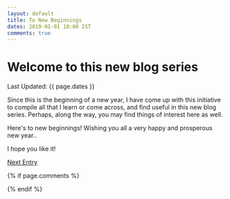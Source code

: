 ```yaml
---
layout: default
title: To New Beginnings
dates: 2019-01-01 10:00 IST
comments: true
---
```


# Welcome to this new blog series
Last Updated: {{ page.dates }}

Since this is the beginning of a new year, I have come up with this initiative to compile all that I learn or come across, and find useful in this new blog series. Perhaps, along the way, you may find things of interest here as well. 

Here's to new beginnings! Wishing you all a very happy and prosperous new year.. 

I hope you like it! <br />

[Next Entry](https://swatigupta1997.github.io/blog/2019/01/01/tips-to-create-github-blog/)


{% if page.comments %}
  <div id="disqus_thread"></div>
<script>
var disqus_config = function () {
this.page.url = "https://swatigupta1997.github.io/blog/2019/01/01/to-new-beginnings/";  // Replace PAGE_URL with your page's canonical URL variable
this.page.identifier {{ page.title }}; // Replace PAGE_IDENTIFIER with your page's unique identifier variable
};
(function() { // DON'T EDIT BELOW THIS LINE
var d = document, s = d.createElement('script');
s.src = 'https://swatiguptablog.disqus.com/embed.js';
s.setAttribute('data-timestamp', +new Date());
(d.head || d.body).appendChild(s);
})();
</script>

{% endif %}

